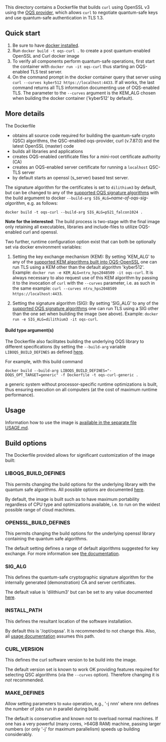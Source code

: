This directory contains a Dockerfile that builds `curl` using OpenSSL v3 using the [OQS provider](https://github.com/open-quantum-safe/oqs-provider), which allows `curl` to negotiate quantum-safe keys and use quantum-safe authentication in TLS 1.3.

## Quick start

1) Be sure to have [docker installed](https://docs.docker.com/install).
2) Run `docker build -t oqs-curl .` to create a post quantum-enabled OpenSSL and Curl docker image
3) To verify all components perform quantum-safe operations, first start the container with `docker run -it oqs-curl` thus starting an OQS-enabled TLS test server.
4) On the command prompt in the docker container query that server using `curl --curves kyber512 https://localhost:4433`. If all works, the last command returns all TLS information documenting use of OQS-enabled TLS. The parameter to the `--curves` argument is the KEM_ALG chosen when building the docker container ('kyber512' by default).


## More details

The Dockerfile 
- obtains all source code required for building the quantum-safe crypto (QSC) algorithms, the QSC-enabled oqs-provider, curl (v.7.87.0) and the latest OpenSSL (master) code
- builds all libraries and applications
- creates OQS-enabled certificate files for a mini-root certificate authority (CA) 
- creates an OQS-enabled server certificate for running a `localhost` QSC-TLS server
- by default starts an openssl (s_server) based test server.

The signature algorithm for the certificates is set to `dilithium3` by default, but can be changed to any of the [supported OQS signature algorithms](https://github.com/open-quantum-safe/oqs-provider#algorithms) with the build argumemt to docker `--build-arg SIG_ALG=`*name-of-oqs-sig-algorithm*, e.g. as follows:
```
docker build -t oqs-curl --build-arg SIG_ALG=p521_falcon1024 .
```

**Note for the interested**: The build process is two-stage with the final image only retaining all executables, libraries and include-files to utilize OQS-enabled curl and openssl.

Two further, runtime configuration option exist that can both be optionally set via docker environment variables:

1) Setting the key exchange mechanism (KEM): By setting 'KEM_ALG'
to any of the [supported KEM algorithms built into OQS-OpenSSL](https://github.com/open-quantum-safe/openssl#key-exchange) one can run TLS using a KEM other than the default algorithm 'kyber512'. Example: `docker run -e KEM_ALG=ntru_hps2048509 -it oqs-curl`. It is always necessary to also request use of this KEM algorithm by passing it to the invocation of `curl` with the `--curves` parameter, i.e. as such in the same example: `curl --curves ntru_hps2048509 https://localhost:4433`.

2) Setting the signature algorithm (SIG): By setting 'SIG_ALG' to any of the [supported OQS signature algorithms](https://github.com/open-quantum-safe/openssl#authentication) one can run TLS using a SIG other than the one set when building the image (see above). Example: `docker run -e SIG_ALG=dilithium3 -it oqs-curl`.

#### Build type argument(s)

The Dockerfile also facilitates building the underlying OQS library to different specifications (by setting the `--build-arg` variable `LIBOQS_BUILD_DEFINES` as defined [here](https://github.com/open-quantum-safe/liboqs/wiki/Customizing-liboqs).

For example, with this build command
```
docker build --build-arg LIBOQS_BUILD_DEFINES="-DOQS_OPT_TARGET=generic" -f Dockerfile -t oqs-curl-generic .
``` 
a generic system without processor-specific runtime optimizations is built, thus ensuring execution on all computers (at the cost of maximum runtime performance).

## Usage

Information how to use the image is [available in the separate file USAGE.md](USAGE.md).

## Build options

The Dockerfile provided allows for significant customization of the image built:

### LIBOQS_BUILD_DEFINES

This permits changing the build options for the underlying library with the quantum safe algorithms. All possible options are documented [here](https://github.com/open-quantum-safe/liboqs/wiki/Customizing-liboqs).

By default, the image is built such as to have maximum portability regardless of CPU type and optimizations available, i.e. to run on the widest possible range of cloud machines.

### OPENSSL_BUILD_DEFINES

This permits changing the build options for the underlying openssl library containing the quantum safe algorithms. 

The default setting defines a range of default algorithms suggested for key exchange. For more information see [the documentation](https://github.com/open-quantum-safe/openssl#default-algorithms-announced).

### SIG_ALG

This defines the quantum-safe cryptographic signature algorithm for the internally generated (demonstration) CA and server certificates.

The default value is 'dilithium3' but can be set to any value documented [here](https://github.com/open-quantum-safe/openssl#authentication).


### INSTALL_PATH

This defines the resultant location of the software installatiion.

By default this is '/opt/oqssa'. It is recommended to not change this. Also, all [usage documentation](USAGE.md) assumes this path.

### CURL_VERSION

This defines the curl software version to be build into the image.

The default version set is known to work OK providing features required for selecting QSC algorithms (via the `--curves` option). Therefore changing it is *not* recommended.

### MAKE_DEFINES

Allow setting parameters to `make` operation, e.g., '-j nnn' where nnn defines the number of jobs run in parallel during build.

The default is conservative and known not to overload normal machines. If one has a very powerful (many cores, >64GB RAM) machine, passing larger numbers (or only '-j' for maximum parallelism) speeds up building considerably.

